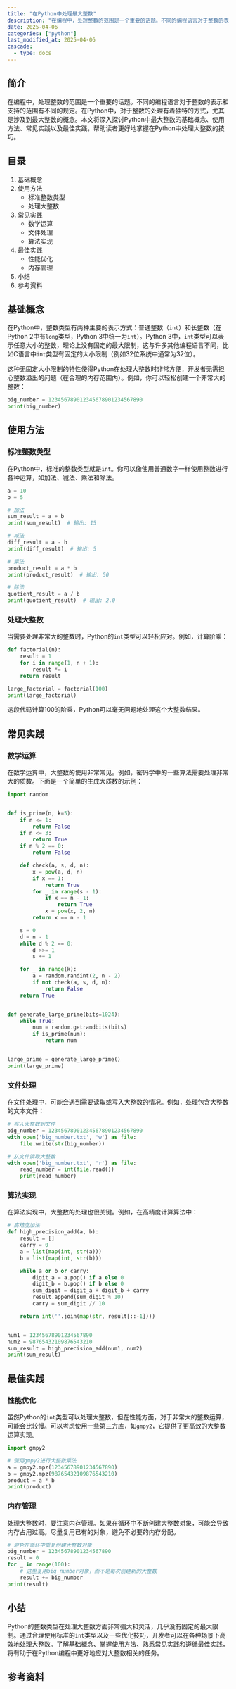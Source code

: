 ```yaml
---
title: "在Python中处理最大整数"
description: "在编程中，处理整数的范围是一个重要的话题。不同的编程语言对于整数的表示和支持的范围有不同的规定。在Python中，对于整数的处理有着独特的方式，尤其是涉及到最大整数的概念。本文将深入探讨Python中最大整数的基础概念、使用方法、常见实践以及最佳实践，帮助读者更好地掌握在Python中处理大整数的技巧。"
date: 2025-04-06
categories: ["python"]
last_modified_at: 2025-04-06
cascade:
  - type: docs
---
```



## 简介
在编程中，处理整数的范围是一个重要的话题。不同的编程语言对于整数的表示和支持的范围有不同的规定。在Python中，对于整数的处理有着独特的方式，尤其是涉及到最大整数的概念。本文将深入探讨Python中最大整数的基础概念、使用方法、常见实践以及最佳实践，帮助读者更好地掌握在Python中处理大整数的技巧。

<!-- more -->
## 目录
1. 基础概念
2. 使用方法
    - 标准整数类型
    - 处理大整数
3. 常见实践
    - 数学运算
    - 文件处理
    - 算法实现
4. 最佳实践
    - 性能优化
    - 内存管理
5. 小结
6. 参考资料

## 基础概念
在Python中，整数类型有两种主要的表示方式：普通整数（`int`）和长整数（在Python 2中有`long`类型，Python 3中统一为`int`）。Python 3中，`int`类型可以表示任意大小的整数，理论上没有固定的最大限制，这与许多其他编程语言不同，比如C语言中`int`类型有固定的大小限制（例如32位系统中通常为32位）。

这种无固定大小限制的特性使得Python在处理大整数时非常方便，开发者无需担心整数溢出的问题（在合理的内存范围内）。例如，你可以轻松创建一个非常大的整数：

```python
big_number = 123456789012345678901234567890
print(big_number)
```

## 使用方法
### 标准整数类型
在Python中，标准的整数类型就是`int`。你可以像使用普通数字一样使用整数进行各种运算，如加法、减法、乘法和除法。

```python
a = 10
b = 5

# 加法
sum_result = a + b
print(sum_result)  # 输出: 15

# 减法
diff_result = a - b
print(diff_result)  # 输出: 5

# 乘法
product_result = a * b
print(product_result)  # 输出: 50

# 除法
quotient_result = a / b
print(quotient_result)  # 输出: 2.0
```

### 处理大整数
当需要处理非常大的整数时，Python的`int`类型可以轻松应对。例如，计算阶乘：

```python
def factorial(n):
    result = 1
    for i in range(1, n + 1):
        result *= i
    return result

large_factorial = factorial(100)
print(large_factorial)
```

这段代码计算100的阶乘，Python可以毫无问题地处理这个大整数结果。

## 常见实践
### 数学运算
在数学运算中，大整数的使用非常常见。例如，密码学中的一些算法需要处理非常大的质数。下面是一个简单的生成大质数的示例：

```python
import random


def is_prime(n, k=5):
    if n <= 1:
        return False
    if n <= 3:
        return True
    if n % 2 == 0:
        return False

    def check(a, s, d, n):
        x = pow(a, d, n)
        if x == 1:
            return True
        for _ in range(s - 1):
            if x == n - 1:
                return True
            x = pow(x, 2, n)
        return x == n - 1

    s = 0
    d = n - 1
    while d % 2 == 0:
        d >>= 1
        s += 1

    for _ in range(k):
        a = random.randint(2, n - 2)
        if not check(a, s, d, n):
            return False
    return True


def generate_large_prime(bits=1024):
    while True:
        num = random.getrandbits(bits)
        if is_prime(num):
            return num


large_prime = generate_large_prime()
print(large_prime)
```

### 文件处理
在文件处理中，可能会遇到需要读取或写入大整数的情况。例如，处理包含大整数的文本文件：

```python
# 写入大整数到文件
big_number = 123456789012345678901234567890
with open('big_number.txt', 'w') as file:
    file.write(str(big_number))

# 从文件读取大整数
with open('big_number.txt', 'r') as file:
    read_number = int(file.read())
    print(read_number)
```

### 算法实现
在算法实现中，大整数的处理也很关键。例如，在高精度计算算法中：

```python
# 高精度加法
def high_precision_add(a, b):
    result = []
    carry = 0
    a = list(map(int, str(a)))
    b = list(map(int, str(b)))

    while a or b or carry:
        digit_a = a.pop() if a else 0
        digit_b = b.pop() if b else 0
        sum_digit = digit_a + digit_b + carry
        result.append(sum_digit % 10)
        carry = sum_digit // 10

    return int(''.join(map(str, result[::-1])))


num1 = 12345678901234567890
num2 = 98765432109876543210
sum_result = high_precision_add(num1, num2)
print(sum_result)
```

## 最佳实践
### 性能优化
虽然Python的`int`类型可以处理大整数，但在性能方面，对于非常大的整数运算，可能会比较慢。可以考虑使用一些第三方库，如`gmpy2`，它提供了更高效的大整数运算实现。

```python
import gmpy2

# 使用gmpy2进行大整数乘法
a = gmpy2.mpz(12345678901234567890)
b = gmpy2.mpz(98765432109876543210)
product = a * b
print(product)
```

### 内存管理
处理大整数时，要注意内存管理。如果在循环中不断创建大整数对象，可能会导致内存占用过高。尽量复用已有的对象，避免不必要的内存分配。

```python
# 避免在循环中重复创建大整数对象
big_number = 12345678901234567890
result = 0
for _ in range(100):
    # 这里复用big_number对象，而不是每次创建新的大整数
    result += big_number
print(result)
```

## 小结
Python的整数类型在处理大整数方面非常强大和灵活，几乎没有固定的最大限制。通过合理使用标准的`int`类型以及一些优化技巧，开发者可以在各种场景下高效地处理大整数。了解基础概念、掌握使用方法、熟悉常见实践和遵循最佳实践，将有助于在Python编程中更好地应对大整数相关的任务。

## 参考资料